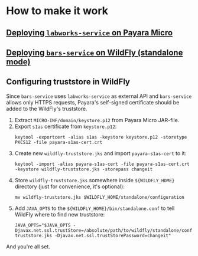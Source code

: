 # How to make it work

## [Deploying `labworks-service` on Payara Micro](labworks-service/README.md)

## [Deploying `bars-service` on WildFly (standalone mode)](bars-service/README.md)

## Configuring truststore in WildFly

Since `bars-service` uses `labworks-service` as external API and `bars-service` allows only HTTPS requests, Payara's
self-signed certificate should be added to the WildFly's truststore.

1. Extract `MICRO-INF/domain/keystore.p12` from Payara Micro JAR-file.
2. Export `s1as` certificate from `keystore.p12`:
    ```shell
    keytool -exportcert -alias s1as -keystore keystore.p12 -storetype PKCS12 -file payara-s1as-cert.crt
    ```
3. Create new `wildfly-truststore.jks` and import `payara-s1as-cert` to it:
   ```shell
   keytool -import -alias payara-s1as-cert -file payara-s1as-cert.crt -keystore wildfly-truststore.jks -storepass changeit
   ```
4. Store `wildfly-truststore.jks` somewhere inside `${WILDFLY_HOME}` directory (just for convenience, it's optional):
   ```shell
   mv wildfly-truststore.jks $WILDFLY_HOME/standalone/configuration
   ```
5. Add `JAVA_OPTS` to the `${WILDFLY_HOME}/bin/standalone.conf` to tell WildFly where to find new truststore:
   ```
   JAVA_OPTS="$JAVA_OPTS -Djavax.net.ssl.trustStore=/absolute/path/to/wildfly/standalone/configuration/wildfly-truststore.jks -Djavax.net.ssl.trustStorePassword=changeit"
   ```

And you're all set.